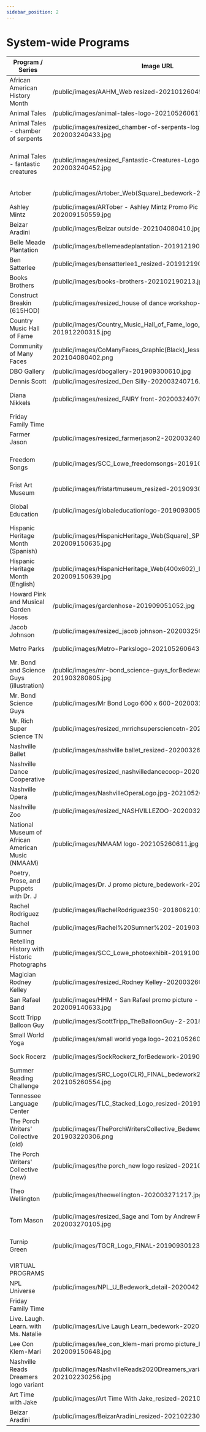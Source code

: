 ```yaml
---
sidebar_position: 2
---
```


# System-wide Programs
| Program / Series                                  | Image URL                                                                       | Thumbnail URL                                                                         | Alt Text                                     |
|---------------------------------------------------|---------------------------------------------------------------------------------|---------------------------------------------------------------------------------------|----------------------------------------------|
| African American History Month                    | /public/images/AAHM_Web resized-202101260458.jpg                                | /public/images/AAHM_Web resized-202101260458-thumb.png                                | African American History Month               |
| Animal Tales                                      | /public/images/animal-tales-logo-202105260617.png                               | /public/images/animal-tales-logo-202105260617-thumb.png                               | Animal Tales                                 |
| Animal Tales - chamber of serpents                | /public/images/resized_chamber-of-serpents-logo-final-202003240433.jpg          | /public/images/resized_chamber-of-serpents-logo-final-202003240433-thumb.png          | Chamber of Serpents                          |
| Animal Tales - fantastic creatures                | /public/images/resized_Fantastic-Creatures-Logo-Final-1-202003240452.jpg        | /public/images/resized_Fantastic-Creatures-Logo-Final-1-202003240452-thumb.png        | Fantastic Creatures and Where They Are Found |
| Artober                                           | /public/images/Artober_Web(Square)_bedework-202108270757.jpg                    | /public/images/Artober_Web(Square)_bedework-202108270757-thumb.png                    | Artober                                      |
| Ashley Mintz                                      | /public/images/ARTober - Ashley Mintz Promo Pic _bedework-202009150559.jpg      | /public/images/ARTober - Ashley Mintz Promo Pic _bedework-202009150559-thumb.png      | Ashley Mintz                                 |
| Beizar Aradini                                    | /public/images/Beizar outside-202104080410.jpg                                  | /public/images/Beizar outside-202104080410-thumb.png                                  | Beizar Aradini                               |
| Belle Meade Plantation                            | /public/images/bellemeadeplantation-201912190516.jpg                            | /public/images/bellemeadeplantation-201912190516-thumb.png                            | Belle Meade Plantation                       |
| Ben Satterlee                                     | /public/images/bensatterlee1_resized-201912190541.jpg                           | /public/images/bensatterlee1_resized-201912190541-thumb.png                           | Ben Satterlee                                |
| Books Brothers                                    | /public/images/books-brothers-202102190213.jpg                                  | /public/images/books-brothers-202102190213-thumb.png                                  | Books Brothers                               |
| Construct Breakin (615HOD)                        | /public/images/resized_house of dance workshop-202003240543.jpg                 | /public/images/resized_house of dance workshop-202003240543-thumb.png                 | Construct Breakin workshop                   |
| Country Music Hall of Fame                        | /public/images/Country_Music_Hall_of_Fame_logo_resized-201912200315.jpg         | /public/images/Country_Music_Hall_of_Fame_logo_resized-201912200315-thumb.png         | Country Music Hall of Fame                   |
| Community of Many Faces                           | /public/images/CoManyFaces_Graphic(Black)_less-detail_bedework-202104080402.png | /public/images/CoManyFaces_Graphic(Black)_less-detail_bedework-202104080402-thumb.png | Community of Many Faces                      |
| DBO Gallery                                       | /public/images/dbogallery-201909300610.jpg                                      | /public/images/dbogallery-201909300610-thumb.png                                      | DBO Gallery                                  |
| Dennis Scott                                      | /public/images/resized_Den Silly-202003240716.jpg                               | /public/images/resized_Den Silly-202003240716-thumb.png                               | Dennis Scott                                 |
| Diana Nikkels                                     | /public/images/resized_FAIRY front-202003240703.jpg                             | /public/images/resized_FAIRY front-202003240703-thumb.png                             | Esmeralda the Fairy Godmother                |
| Friday Family Time                                |                                                                                 | /public/images/NPL_FridayFamilyTime_Web(Square)BEDEWORK-202007020150-thumb.png        | Friday Family Time logo                      |
| Farmer Jason                                      | /public/images/resized_farmerjason2-202003240721.jpg                            | /public/images/resized_farmerjason2-202003240721-thumb.png                            | Farmer Jason                                 |
| Freedom Songs                                     | /public/images/SCC_Lowe_freedomsongs-201910161243.jpg                           | /public/images/SCC_Lowe_freedomsongs-201910161243-thumb.png                           | Lowe photograph - freedon songs              |
| Frist Art Museum                                  | /public/images/fristartmuseum_resized-201909300620.jpg                          | /public/images/fristartmuseum_resized-201909300620-thumb.png                          | Frist Art Museum                             |
| Global Education                                  | /public/images/globaleducationlogo-201909300515.jpg                             | /public/images/globaleducationlogo-201909300515-thumb.png                             | Global Education Center                      |
| Hispanic Heritage Month (Spanish)                 | /public/images/HispanicHeritage_Web(Square)_SPN_bedework2-202009150635.jpg      | /public/images/HispanicHeritage_Web(Square)_SPN_bedework2-202009150635-thumb.png      | Hispanic Heritage Month                      |
| Hispanic Heritage Month (English)                 | /public/images/HispanicHeritage_Web(400x602)_ENG_SQR_bedework-202009150639.jpg  | /public/images/HispanicHeritage_Web(400x602)_ENG_SQR_bedework-202009150639-thumb.png  | Hispanic Heritage Month                      |
| Howard Pink and Musical Garden Hoses              | /public/images/gardenhose-201909051052.jpg                                      | /public/images/gardenhose-201909051052-thumb.png                                      | Howard Pink and Musical Garden Hoses         |
| Jacob Johnson                                     | /public/images/resized_jacob johnson-202003250641.jpg                           | /public/images/resized_jacob johnson-202003250641-thumb.png                           | Jacob Johnson                                |
| Metro Parks                                       | /public/images/Metro-Parkslogo-202105260643.jpg                                 | /public/images/Metro-Parkslogo-202105260643-thumb.png                                 | Metro Parks Nashville                        |
| Mr. Bond and Science Guys (illustration)          | /public/images/mr-bond_science-guys_forBedework-201903280805.jpg                | /public/images/mr-bond_science-guys_forBedework-201903280805-thumb.png                | Mr. Bond and Science Guys                    |
| Mr. Bond Science Guys                             | /public/images/Mr Bond Logo 600 x 600-202003260141.jpg                          | /public/images/Mr Bond Logo 600 x 600-202003260141-thumb.png                          | Mr. Bond and Science Guys logo               |
| Mr. Rich Super Science TN                         | /public/images/resized_mrrichsupersciencetn-202003260331.jpg                    | /public/images/resized_mrrichsupersciencetn-202003260331-thumb.png                    | Mr. Rich Super Science TN                    |
| Nashville Ballet                                  | /public/images/nashville ballet_resized-202003260346.jpg                        | /public/images/nashville ballet_resized-202003260346-thumb.png                        | Nashville Ballet                             |
| Nashville Dance Cooperative                       | /public/images/resized_nashvilledancecoop-202003260409.jpg                      | /public/images/resized_nashvilledancecoop-202003260409-thumb.png                      | Nashville Dance Co-op workshop               |
| Nashville Opera                                   | /public/images/NashvilleOperaLogo.jpg-202105260704.jpg                          | /public/images/NashvilleOperaLogo.jpg-202105260704-thumb.png                          | Nashville Opera                              |
| Nashville Zoo                                     | /public/images/resized_NASHVILLEZOO-202003260414.jpg                            | /public/images/resized_NASHVILLEZOO-202003260414-thumb.png                            | Nashville Zoo                                |
| National Museum of African American Music (NMAAM) | /public/images/NMAAM logo-202105260611.jpg                                      | /public/images/NMAAM logo-202105260611-thumb.png                                      | National Museum of African American Music    |
| Poetry, Prose, and Puppets with Dr. J             | /public/images/Dr. J promo picture_bedework-202009150623.jpg                    | /public/images/Dr. J promo picture_bedework-202009150623-thumb.png                    | Poetry, Prose, and Puppets with Dr. J        |
| Rachel Rodriguez                                  | /public/images/RachelRodriguez350-201806210109.jpg                              | /public/images/RachelRodriguez350-201806210109-thumb.png                              | Rachel Rodriguez                             |
| Rachel Sumner                                     | /public/images/Rachel%20Sumner%202-201903250423.jpg                             | /public/images/Rachel%20Sumner%202-201903250423-thumb.png                             | Rachel Sumner                                |
| Retelling History with Historic Photographs       | /public/images/SCC_Lowe_photoexhibit-201910020953.jpg                           | /public/images/SCC_Lowe_photoexhibit-201910020953-thumb.png                           | Lowe photograph - civil rights in nashville  |
| Magician Rodney Kelley                            | /public/images/resized_Rodney Kelley-202003260615.jpg                           | /public/images/resized_Rodney Kelley-202003260615-thumb.png                           | Magician Rodney Kelley                       |
| San Rafael Band                                   | /public/images/HHM - San Rafael promo picture - bedework-202009140633.jpg       | /public/images/HHM - San Rafael promo picture - bedework-202009140633-thumb.png       | San Rafael Band                              |
|Scott Tripp Balloon Guy                        |/public/images/ScottTripp_TheBalloonGuy-2-201810110355.png                                |/public/images/ScottTripp_TheBalloonGuy-2-201810110355-thumb.png                          |balloon animal                             |
| Small World Yoga                                  | /public/images/small world yoga logo-202105260654.png                           | /public/images/small world yoga logo-202105260654-thumb.png                           | Small World Yoga                             |
| Sock Rocerz                                       | /public/images/SockRockerz_forBedework-201903280323.jpg                         | /public/images/SockRockerz_forBedework-201903280323-thumb.png                         | sock rockerz                                 |
| Summer Reading Challenge                          | /public/images/SRC_Logo(CLR)_FINAL_bedework2-202105260554.jpg                   | /public/images/SRC_Logo(CLR)_FINAL_bedework2-202105260554-thumb.png                   | Summer Reading Challenge                     |
| Tennessee Language Center                         | /public/images/TLC_Stacked_Logo_resized-201912201257.jpg                        | /public/images/TLC_Stacked_Logo_resized-201912201257-thumb.png                        | Tennessee Language Center                    |
| The Porch Writers' Collective (old)               | /public/images/ThePorchWritersCollective_Bedework-201903220306.png              | /public/images/ThePorchWritersCollective_Bedework-201903220306-thumb.png              | The Porch Writers' Collective                |
| The Porch Writers' Collective (new)               | /public/images/the porch_new logo resized-202101260507.jpg                      | /public/images/the porch_new logo resized-202101260507-thumb.png                      | The Porch Writers' Collective                |
| Theo Wellington                                   | /public/images/theowellington-202003271217.jpg                                  | /public/images/theowellington-202003271217-thumb.png                                  | NASA Solar System Ambassadors                |
| Tom Mason                                         | /public/images/resized_Sage and Tom by Andrew Rogers-202003270105.jpg           | /public/images/resized_Sage and Tom by Andrew Rogers-202003270105-thumb.png           | Captain Tom Mason and Sage O'Sliver          |
| Turnip Green                                      | /public/images/TGCR_Logo_FINAL-201909301233.jpg                                 | /public/images/TGCR_Logo_FINAL-201909301233-thumb.png                                 | Turnip Green Creative Reuse                  |
|                                                   |                                                                                 |                                                                                       |                                              |
| VIRTUAL PROGRAMS                                  |                                                                                 |                                                                                       |                                              |
| NPL Universe                                      | /public/images/NPL_U_Bedework_detail-202004270955.jpg                           | /public/images/NPL_U_Bedework_thumb-202004270948.png                                  | NPL Universe                                 |
| Friday Family Time                                |                                                                                 | /public/images/NPL_FridayFamilyTime_Web(Square)BEDEWORK-202007020150-thumb.png        | Friday Family Time logo                      |
| Live. Laugh. Learn. with Ms. Natalie              | /public/images/Live Laugh Learn_bedework-202005281232.jpg                       | /public/images/Live Laugh Learn_bedework-202005281232-thumb.png                       | Live. Laugh. Learn with Ms. Natalie          |
| Lee Con Klem-Mari                                 | /public/images/lee_con_klem-mari promo picture_bedework2-202009150648.jpg       | /public/images/lee_con_klem-mari promo picture_bedework2-202009150648-thumb.png       | Lee Con Klem-Mari                            |
| Nashville Reads Dreamers logo variant             | /public/images/NashvilleReads2020Dreamers_variant-202102230256.jpg              | /public/images/NashvilleReads2020Dreamers_variant-202102230256-thumb.png              | Nashville Reads Dreamers                     |
| Art Time with Jake                                | /public/images/Art Time With Jake_resized-202102230351.jpg                      | /public/images/Art Time With Jake_resized-202102230351-thumb.png                      | Art Time with Jake                           |
| Beizar Aradini                                    | /public/images/BeizarAradini_resized-202102230356.jpg                           | /public/images/BeizarAradini_resized-202102230356-thumb.png                           | Beizar Aradini                               |
